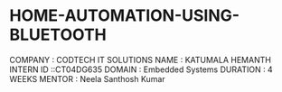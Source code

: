 # HOME-AUTOMATION-USING-BLUETOOTH
COMPANY : CODTECH IT SOLUTIONS 
NAME : KATUMALA HEMANTH 
INTERN ID ::CT04DG635
 DOMAIN : Embedded Systems 
DURATION : 4 WEEKS
 MENTOR : Neela Santhosh Kumar
